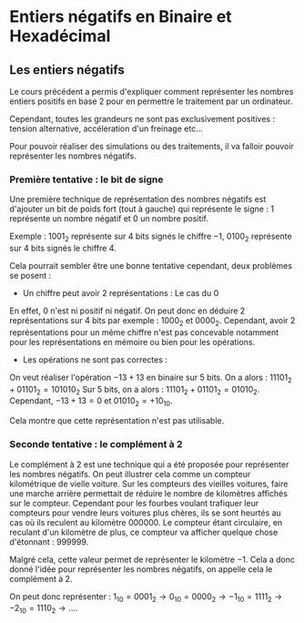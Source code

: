 # Entiers négatifs en Binaire et Hexadécimal

## Les entiers négatifs

Le cours précédent a permis d'expliquer comment représenter les nombres entiers positifs en base 2 pour en permettre le traitement par un ordinateur.

Cependant, toutes les grandeurs ne sont pas exclusivement positives : tension alternative, accéleration d'un freinage etc...

Pour pouvoir réaliser des simulations ou des traitements, il va falloir pouvoir représenter les nombres négatifs.

### Première tentative : le bit de signe

Une première technique de représentation des nombres négatifs est d'ajouter un bit de poids fort (tout à gauche) qui représente le signe : 1 représente un nombre négatif et 0 un nombre positif.

Exemple  : $1001_2$ représente sur 4 bits signés le chiffre $-1$, $0100_2$ représente sur 4 bits signés le chiffre $4$.

Cela pourrait sembler être une bonne tentative cependant, deux problèmes se posent :

- Un chiffre peut avoir 2 représentations : Le cas du 0
  
En effet, 0 n'est ni positif ni négatif. On peut donc en déduire 2 représentations sur 4 bits par exemple : $1000_2$ et $0000_2$.
Cependant, avoir 2 représentations pour un même chiffre n'est pas concevable notamment pour les représentations en mémoire ou bien pour les opérations.

- Les opérations ne sont pas correctes :
  
On veut réaliser l'opération $-13 + 13$ en binaire sur 5 bits.
On a alors :
$11101_2 + 01101_2 = 101010_2$
Sur 5 bits, on a alors : $11101_2 + 01101_2 = 01010_2$. Cependant, $-13+13 = 0$ et $01010_2 = +10_{10}$.

Cela montre que cette représentation n'est pas utilisable.

### Seconde tentative : le complément à 2

Le complément à 2 est une technique qui a été proposée pour représenter les nombres négatifs.
On peut illustrer cela comme un compteur kilométrique de vielle voiture.
Sur les compteurs des vieilles voitures, faire une marche arrière permettait de réduire le nombre de kilomètres affichés sur le compteur.
Cependant pour les fourbes voulant trafiquer leur compteurs pour vendre leurs voitures plus chères, ils se sont heurtés au cas où ils reculent au kilomètre $000000$.
Le compteur étant circulaire, en reculant d'un kilomètre de plus, ce compteur va afficher quelque chose d'étonnant : $999999$.

Malgré cela, cette valeur permet de représenter le kilomètre $-1$.
Cela a donc donné l'idée pour représenter les nombres négatifs, on appelle cela le complément à 2.

On peut donc représenter :
$1_{10} = 0001_2 \rightarrow 0_{10} = 0000_2 \rightarrow -1_{10} = 1111_2 \rightarrow -2_{10} = 1110_2 \rightarrow ...$.


